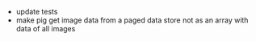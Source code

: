 - update tests
- make pig get image data from a paged data store not as an array with data of all images
